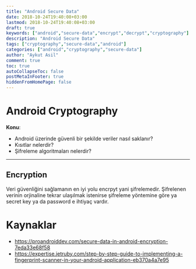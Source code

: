 ```yaml
---
title: "Android Secure Data"
date: 2018-10-24T19:40:08+03:00
lastmod: 2018-10-24T19:40:08+03:00
draft: true
keywords: ["android","secure-data","encrypt","decrypt","cryptography"]
description: "Android Secure Data"
tags: ["cryptography","secure-data","android"]
categories: ["android","cryptography","secure-data"]
author: "Aykut Asil"
comment: true
toc: true
autoCollapseToc: false
postMetaInFooter: true
hiddenFromHomePage: false
---
```


# Android Cryptography

**Konu**:

- Android üzerinde güvenli bir şekilde veriler nasıl saklanır?
- Kısıtlar nelerdir?
- Şifreleme algoritmaları nelerdir?

---

## Encryption

Veri güvenliğini sağlamanın en iyi yolu encrpyt yani şifrelemedir. Şifrelenen verinin orjinaline tekrar ulaşılmak istenirse şifreleme yöntemine göre ya secret key ya da password e ihtiyaç vardır.




# Kaynaklar

- https://proandroiddev.com/secure-data-in-android-encryption-7eda33e68f58
- https://expertise.jetruby.com/step-by-step-guide-to-implementing-a-fingerprint-scanner-in-your-android-application-eb370a4a7e95